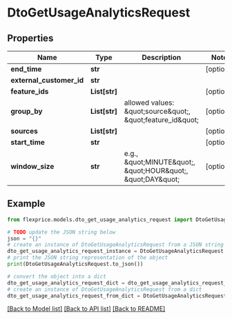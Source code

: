 # DtoGetUsageAnalyticsRequest


## Properties

Name | Type | Description | Notes
------------ | ------------- | ------------- | -------------
**end_time** | **str** |  | [optional] 
**external_customer_id** | **str** |  | 
**feature_ids** | **List[str]** |  | [optional] 
**group_by** | **List[str]** | allowed values: \&quot;source\&quot;, \&quot;feature_id\&quot; | [optional] 
**sources** | **List[str]** |  | [optional] 
**start_time** | **str** |  | [optional] 
**window_size** | **str** | e.g., \&quot;MINUTE\&quot;, \&quot;HOUR\&quot;, \&quot;DAY\&quot; | [optional] 

## Example

```python
from flexprice.models.dto_get_usage_analytics_request import DtoGetUsageAnalyticsRequest

# TODO update the JSON string below
json = "{}"
# create an instance of DtoGetUsageAnalyticsRequest from a JSON string
dto_get_usage_analytics_request_instance = DtoGetUsageAnalyticsRequest.from_json(json)
# print the JSON string representation of the object
print(DtoGetUsageAnalyticsRequest.to_json())

# convert the object into a dict
dto_get_usage_analytics_request_dict = dto_get_usage_analytics_request_instance.to_dict()
# create an instance of DtoGetUsageAnalyticsRequest from a dict
dto_get_usage_analytics_request_from_dict = DtoGetUsageAnalyticsRequest.from_dict(dto_get_usage_analytics_request_dict)
```
[[Back to Model list]](../README.md#documentation-for-models) [[Back to API list]](../README.md#documentation-for-api-endpoints) [[Back to README]](../README.md)


